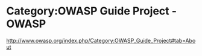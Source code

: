 <!--
id: 233515024
link: http://kevinisom.info/post/233515024/category-owasp-guide-project-owasp
slug: category-owasp-guide-project-owasp
date: Thu Nov 05 2009 16:30:36 GMT+1300 (NZDT)
raw: {"blog_name":"kevinisom","id":233515024,"post_url":"http://kevinisom.info/post/233515024/category-owasp-guide-project-owasp","slug":"category-owasp-guide-project-owasp","type":"link","date":"2009-11-05 03:30:36 GMT","timestamp":1257391836,"state":"published","format":"html","reblog_key":"bO9YCScm","tags":[],"short_url":"http://tmblr.co/Zw68YyDwoWG","highlighted":[],"feed_item":"http://www.owasp.org/index.php/Category:OWASP_Guide_Project#tab=About","from_feed_id":"650234","note_count":0,"title":"Category:OWASP Guide Project - OWASP","url":"http://www.owasp.org/index.php/Category:OWASP_Guide_Project#tab=About","description":""}
publish: 2009-11-05
tags: 
title: Category:OWASP Guide Project - OWASP
-->


Category:OWASP Guide Project - OWASP
====================================

<http://www.owasp.org/index.php/Category:OWASP_Guide_Project#tab=About>

